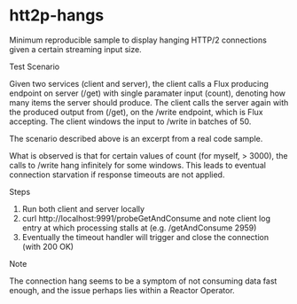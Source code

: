 # htt2p-hangs

Minimum reproducible sample to display hanging HTTP/2 connections given a certain streaming input size.

Test Scenario

Given two services (client and server), the client calls a Flux producing endpoint on server (/get) with single paramater input (count), denoting how many items the server should produce. The client calls the server again with the produced output from (/get), on the /write endpoint, which is Flux accepting. The client windows the input to /write in batches of 50.

The scenario described above is an excerpt from a real code sample.

What is observed is that for certain values of count (for myself, > 3000), the calls to /write hang infinitely for some windows. This leads to eventual connection starvation if response timeouts are not applied.

Steps

1. Run both client and server locally
2. curl http://localhost:9991/probeGetAndConsume and note client log entry at which processing stalls at (e.g. /getAndConsume 2959)
3. Eventually the timeout handler will trigger and close the connection (with 200 OK)

Note

The connection hang seems to be a symptom of not consuming data fast enough, and the issue perhaps lies within a Reactor Operator.
